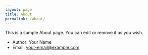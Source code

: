 ```yaml
---
layout: page
title: About
permalink: /about/
---
```


This is a sample About page. You can edit or remove it as you wish.

- Author: Your Name
- Email: your-email@example.com